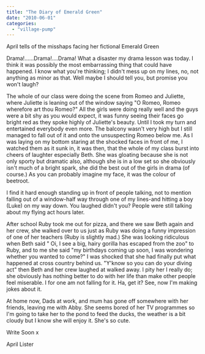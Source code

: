 ```yaml
---
title: "The Diary of Emerald Green"
date: "2010-06-01"
categories: 
  - "village-pump"
---
```


April tells of the misshaps facing her fictional Emerald Green

Drama!......Drama!....Drama! What a disaster my drama lesson was today. I think it was possibly the most embarrassing thing that could have happened. I know what you're thinking; I didn't mess up on my lines, no, not anything as minor as that. Well maybe I should tell you, but promise you won't laugh?

The whole of our class were doing the scene from Romeo and Juliette, where Juliette is leaning out of the window saying "O Romeo, Romeo wherefore art thou Romeo?" All the girls were doing really well and the guys were a bit shy as you would expect, it was funny seeing their faces go bright red as they spoke highly of Juliette's beauty. Until I took my turn and entertained everybody even more. The balcony wasn't very high but I still managed to fall out of it and onto the unsuspecting Romeo below me. As I was laying on my bottom staring at the shocked faces in front of me, I watched them as it sunk in, it was then, that the whole of my class burst into cheers of laughter especially Beth. She was gloating because she is not only sporty but dramatic also, although she is in a low set so she obviously isn't much of a bright spark, she did the best out of the girls in drama (of course.) As you can probably imagine my face, it was the colour of beetroot.

I find it hard enough standing up in front of people talking, not to mention falling out of a window-half way through one of my lines-and hitting a boy (Luke) on my way down. You laughed didn't you? People were still talking about my flying act hours later.

After school Ruby took me out for pizza, and there we saw Beth again and her crew, she walked over to us just as Ruby was doing a funny impression of one of her teachers (Ruby is slightly mad.) She was looking ridiculous when Beth said " Oi, I see a big, hairy gorilla has escaped from the zoo" to Ruby, and to me she said "my birthdays coming up soon, I was wondering whether you wanted to come?" I was shocked that she had finally put what happened at cross country behind us. "Y'know so you can do your diving act" then Beth and her crew laughed at walked away. I pity her I really do; she obviously has nothing better to do with her life than make other people feel miserable. I for one am not falling for it. Ha, get it? See, now I'm making jokes about it.

At home now, Dads at work, and mum has gone off somewhere with her friends, leaving me with Abby. She seems bored of her TV programmes so I'm going to take her to the pond to feed the ducks, the weather is a bit cloudy but I know she will enjoy it. She's so cute.

Write Soon x

April Lister

